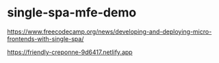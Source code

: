 # single-spa-mfe-demo

https://www.freecodecamp.org/news/developing-and-deploying-micro-frontends-with-single-spa/


https://friendly-creponne-9d6417.netlify.app
